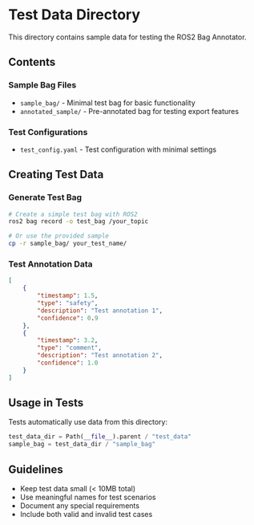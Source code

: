 # Test Data Directory

This directory contains sample data for testing the ROS2 Bag Annotator.

## Contents

### Sample Bag Files
- `sample_bag/` - Minimal test bag for basic functionality
- `annotated_sample/` - Pre-annotated bag for testing export features

### Test Configurations
- `test_config.yaml` - Test configuration with minimal settings

## Creating Test Data

### Generate Test Bag
```bash
# Create a simple test bag with ROS2
ros2 bag record -o test_bag /your_topic

# Or use the provided sample
cp -r sample_bag/ your_test_name/
```

### Test Annotation Data
```json
[
    {
        "timestamp": 1.5,
        "type": "safety",
        "description": "Test annotation 1",
        "confidence": 0.9
    },
    {
        "timestamp": 3.2,
        "type": "comment", 
        "description": "Test annotation 2",
        "confidence": 1.0
    }
]
```

## Usage in Tests

Tests automatically use data from this directory:
```python
test_data_dir = Path(__file__).parent / "test_data"
sample_bag = test_data_dir / "sample_bag"
```

## Guidelines

- Keep test data small (< 10MB total)
- Use meaningful names for test scenarios
- Document any special requirements
- Include both valid and invalid test cases
